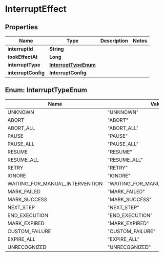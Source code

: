 # InterruptEffect

## Properties
Name | Type | Description | Notes
------------ | ------------- | ------------- | -------------
**interruptId** | **String** |  | 
**tookEffectAt** | **Long** |  | 
**interruptType** | [**InterruptTypeEnum**](#InterruptTypeEnum) |  | 
**interruptConfig** | [**InterruptConfig**](InterruptConfig.md) |  | 

<a name="InterruptTypeEnum"></a>
## Enum: InterruptTypeEnum
Name | Value
---- | -----
UNKNOWN | &quot;UNKNOWN&quot;
ABORT | &quot;ABORT&quot;
ABORT_ALL | &quot;ABORT_ALL&quot;
PAUSE | &quot;PAUSE&quot;
PAUSE_ALL | &quot;PAUSE_ALL&quot;
RESUME | &quot;RESUME&quot;
RESUME_ALL | &quot;RESUME_ALL&quot;
RETRY | &quot;RETRY&quot;
IGNORE | &quot;IGNORE&quot;
WAITING_FOR_MANUAL_INTERVENTION | &quot;WAITING_FOR_MANUAL_INTERVENTION&quot;
MARK_FAILED | &quot;MARK_FAILED&quot;
MARK_SUCCESS | &quot;MARK_SUCCESS&quot;
NEXT_STEP | &quot;NEXT_STEP&quot;
END_EXECUTION | &quot;END_EXECUTION&quot;
MARK_EXPIRED | &quot;MARK_EXPIRED&quot;
CUSTOM_FAILURE | &quot;CUSTOM_FAILURE&quot;
EXPIRE_ALL | &quot;EXPIRE_ALL&quot;
UNRECOGNIZED | &quot;UNRECOGNIZED&quot;
